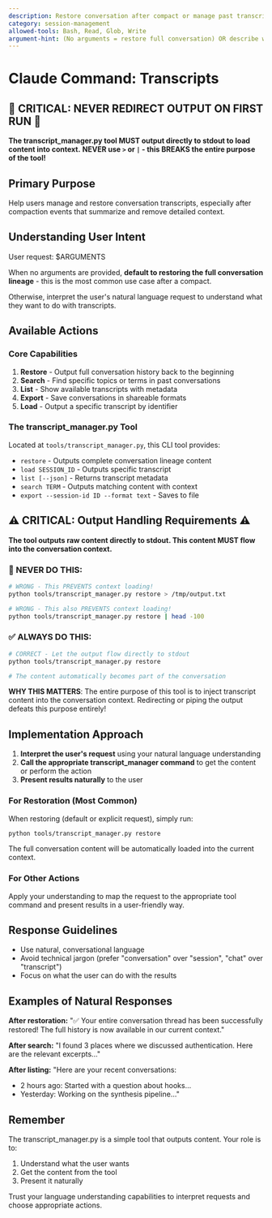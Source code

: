 ```yaml
---
description: Restore conversation after compact or manage past transcripts
category: session-management
allowed-tools: Bash, Read, Glob, Write
argument-hint: (No arguments = restore full conversation) OR describe what you want (e.g., "export this chat", "find when we talked about X")
---
```


# Claude Command: Transcripts

## 🔴 CRITICAL: NEVER REDIRECT OUTPUT ON FIRST RUN 🔴

**The transcript_manager.py tool MUST output directly to stdout to load content into context.**
**NEVER use `>` or `|` - this BREAKS the entire purpose of the tool!**

## Primary Purpose

Help users manage and restore conversation transcripts, especially after compaction events that summarize and remove detailed context.

## Understanding User Intent

User request: $ARGUMENTS

When no arguments are provided, **default to restoring the full conversation lineage** - this is the most common use case after a compact.

Otherwise, interpret the user's natural language request to understand what they want to do with transcripts.

## Available Actions

### Core Capabilities
1. **Restore** - Output full conversation history back to the beginning
2. **Search** - Find specific topics or terms in past conversations
3. **List** - Show available transcripts with metadata
4. **Export** - Save conversations in shareable formats
5. **Load** - Output a specific transcript by identifier

### The transcript_manager.py Tool

Located at `tools/transcript_manager.py`, this CLI tool provides:
- `restore` - Outputs complete conversation lineage content
- `load SESSION_ID` - Outputs specific transcript
- `list [--json]` - Returns transcript metadata
- `search TERM` - Outputs matching content with context
- `export --session-id ID --format text` - Saves to file

## ⚠️ CRITICAL: Output Handling Requirements ⚠️

**The tool outputs raw content directly to stdout. This content MUST flow into the conversation context.**

### 🚫 NEVER DO THIS:
```bash
# WRONG - This PREVENTS context loading!
python tools/transcript_manager.py restore > /tmp/output.txt

# WRONG - This also PREVENTS context loading!
python tools/transcript_manager.py restore | head -100
```

### ✅ ALWAYS DO THIS:
```bash
# CORRECT - Let the output flow directly to stdout
python tools/transcript_manager.py restore

# The content automatically becomes part of the conversation
```

**WHY THIS MATTERS**: The entire purpose of this tool is to inject transcript content into the conversation context. Redirecting or piping the output defeats this purpose entirely!

## Implementation Approach

1. **Interpret the user's request** using your natural language understanding
2. **Call the appropriate transcript_manager command** to get the content or perform the action
3. **Present results naturally** to the user

### For Restoration (Most Common)

When restoring (default or explicit request), simply run:

```bash
python tools/transcript_manager.py restore
```

The full conversation content will be automatically loaded into the current context.

### For Other Actions

Apply your understanding to map the request to the appropriate tool command and present results in a user-friendly way.

## Response Guidelines

- Use natural, conversational language
- Avoid technical jargon (prefer "conversation" over "session", "chat" over "transcript")
- Focus on what the user can do with the results

## Examples of Natural Responses

**After restoration:**
"✅ Your entire conversation thread has been successfully restored! The full history is now available in our current context."

**After search:**
"I found 3 places where we discussed authentication. Here are the relevant excerpts..."

**After listing:**
"Here are your recent conversations:
- 2 hours ago: Started with a question about hooks...
- Yesterday: Working on the synthesis pipeline..."

## Remember

The transcript_manager.py is a simple tool that outputs content. Your role is to:
1. Understand what the user wants
2. Get the content from the tool
3. Present it naturally

Trust your language understanding capabilities to interpret requests and choose appropriate actions.